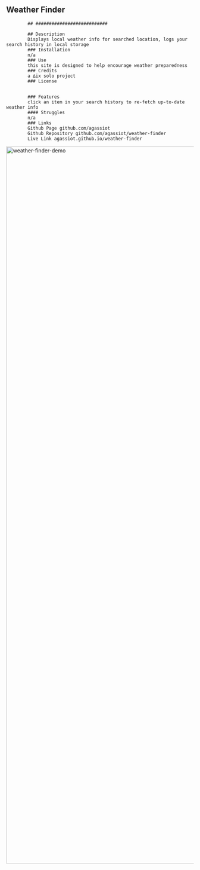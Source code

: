   ## Weather Finder

            ## ###########################

            ## Description
            Displays local weather info for searched location, logs your search history in local storage
            ### Installation
            n/a
            ### Use
            this site is designed to help encourage weather preparedness
            ### Credits
            a ∆ix solo project
            ### License
            
            
            ### Features
            click an item in your search history to re-fetch up-to-date weather info
            #### Struggles
            n/a
            ### Links
            Github Page github.com/agassiot
            Github Repository github.com/agassiot/weather-finder
            Live Link agassiot.github.io/weather-finder
            
            
<img width="1920" alt="weather-finder-demo" src="https://user-images.githubusercontent.com/61921580/198792562-819aeda3-ea31-47ae-acbf-c11e92978481.png">

